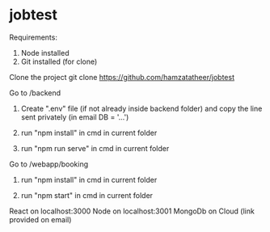 # jobtest

Requirements:

1. Node installed
2. Git installed (for clone)

Clone the project
git clone https://github.com/hamzatatheer/jobtest

Go to /backend

1. Create ".env" file (if not already inside backend folder) and copy the line sent privately (in email DB = '...')

2. run "npm install" in cmd in current folder

3. run "npm run serve"  in cmd in current folder

Go to /webapp/booking

1. run "npm install" in cmd in current folder

2. run "npm start" in cmd in current folder

React on localhost:3000
Node on localhost:3001
MongoDb on Cloud (link provided on email)
